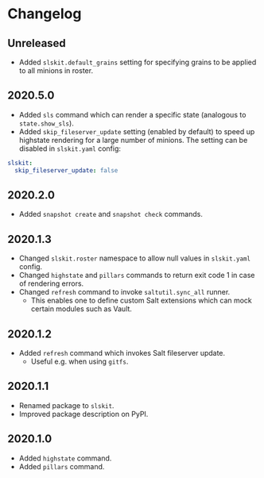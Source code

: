 # Changelog

## Unreleased

- Added `slskit.default_grains` setting for specifying grains to be applied to all minions in roster.

## 2020.5.0

- Added `sls` command which can render a specific state (analogous to `state.show_sls`).
- Added `skip_fileserver_update` setting (enabled by default) to speed up highstate rendering for a large number of minions. The setting can be disabled in `slskit.yaml` config:

```yaml
slskit:
  skip_fileserver_update: false
```

## 2020.2.0

- Added `snapshot create` and `snapshot check` commands.

## 2020.1.3

- Changed `slskit.roster` namespace to allow null values in `slskit.yaml` config.
- Changed `highstate` and `pillars` commands to return exit code 1 in case of rendering errors.
- Changed `refresh` command to invoke `saltutil.sync_all` runner.
  - This enables one to define custom Salt extensions which can mock certain modules such as Vault.

## 2020.1.2

- Added `refresh` command which invokes Salt fileserver update.
  - Useful e.g. when using `gitfs`.

## 2020.1.1

- Renamed package to `slskit`.
- Improved package description on PyPI.

## 2020.1.0

- Added `highstate` command.
- Added `pillars` command.
